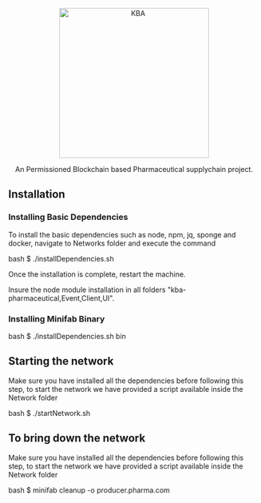 <p align="center">
  <a href="https://kba.ai/">
    <img alt="KBA" src="https://elearning.kba.ai/asset-v1:KBA+CHFSP2V3+2021_T4+type@asset+block@chd.png" width="300">
  </a>
</p>

<p align="center">
  An Permissioned Blockchain based Pharmaceutical supplychain project.
</p>

## Installation

### Installing Basic Dependencies

To install the basic dependencies such as node, npm, jq, sponge and docker, navigate to Networks folder and execute the command

bash
$ ./installDependencies.sh

Once the installation is complete, restart the machine.

Insure the node module installation in all folders "kba-pharmaceutical,Event,Client,UI".

### Installing Minifab Binary

bash
$ ./installDependencies.sh bin

## Starting the network

Make sure you have installed all the dependencies before following this step, to start the network we have provided a script available inside the Network folder

bash
$ ./startNetwork.sh


## To bring down the network

Make sure you have installed all the dependencies before following this step, to start the network we have provided a script available inside the Network folder

bash
$ minifab cleanup -o producer.pharma.com
